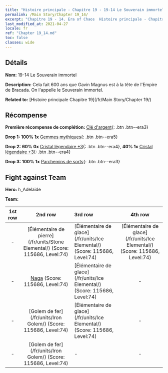 ```yaml
---
title: "Histoire principale - Chapitre 19 - 19-14 Le Souverain immortel"
permalink: /Main Story/Chapter 19_14/
excerpt: "Chapitre 19 - 14. Era of Chaos  Histoire principale - Chapitre 19_14. 19-14 Le Souverain immortel"
last_modified_at: 2021-04-27
locale: fr
ref: "Chapter 19_14.md"
toc: false
classes: wide
---
```


## Détails

 **Nom:** 19-14 Le Souverain immortel

 **Description:** Cela fait 600 ans que Gavin Magnus est à la tête de l'Empire de Bracada. On l'appelle le Souverain immortel.

 **Related to:** [Histoire principale Chapitre 19](/fr/Main Story/Chapter 19/)

## Récompense

 **Première récompense de complétion:** [Clé d'argent](/ItemsFR/con_693/){: .btn .btn--era3}

 **Drop 1:** **100% 1x** [Gemmes mythiques](/ItemsFR/mat_65/){: .btn .btn--era5}

 **Drop 2:** **60% 0x** [Cristal légendaire +3](/ItemsFR/mat_59/){: .btn .btn--era4}, **40% 1x** [Cristal légendaire +3](/ItemsFR/mat_59/){: .btn .btn--era4}

 **Drop 3:** **100% 1x** [Parchemins de sorts](/ItemsFR/con_694/){: .btn .btn--era3}


## Fight against Team
 **Hero:** h_Adelaide

 **Team:**


  | 1st row | 2nd row | 3rd row | 4th row |
  |:----:|:----:|:----|:----:|
  | - | [Élémentaire de pierre](/fr/units/Stone Elemental/) (Score: 115686, Level:74)  | [Élémentaire de glace](/fr/units/Ice Elemental/) (Score: 115686, Level:74)  | [Élémentaire de glace](/fr/units/Ice Elemental/) (Score: 115686, Level:74)  |
  | - | [Naga](/fr/units/Naga/) (Score: 115686, Level:74)  | [Élémentaire de glace](/fr/units/Ice Elemental/) (Score: 115686, Level:74)  | - |
  | - | [Golem de fer](/fr/units/Iron Golem/) (Score: 115686, Level:74)  | [Élémentaire de glace](/fr/units/Ice Elemental/) (Score: 115686, Level:74)  | - |
  | - | [Golem de fer](/fr/units/Iron Golem/) (Score: 115686, Level:74)  | - | - |


